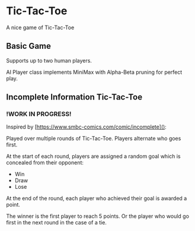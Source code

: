 # Tic-Tac-Toe
A nice game of Tic-Tac-Toe

## Basic Game
Supports up to two human players.

AI Player class implements MiniMax with Alpha-Beta pruning for perfect play.

## Incomplete Information Tic-Tac-Toe
### !WORK IN PROGRESS!
Inspired by [https://www.smbc-comics.com/comic/incomplete]():

Played over multiple rounds of Tic-Tac-Toe. Players alternate who goes first.

At the start of each round, players are assigned a random goal which is concealed from their opponent:
 - Win
 - Draw
 - Lose

At the end of the round, each player who achieved their goal is awarded a point.

The winner is the first player to reach 5 points. Or the player who would go first in the next round in the case of a tie.